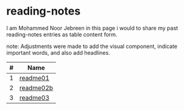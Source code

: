 # reading-notes
I am Mohammed Noor Jebreen in this page i would to share my past reading-notes entries as table content form.

note: Adjustments were made to add the visual component, indicate important words, and also add headlines.

|# | Name| 
|- | ----|
|1 | [readme01](https://mohmmadnoorjebreen.github.io/reading-notes/readme01)
|2 | [readme02b](https://mohmmadnoorjebreen.github.io/reading-notes/readme02b)
3  |  [readme03](https://mohmmadnoorjebreen.github.io/reading-notes/readme03)


